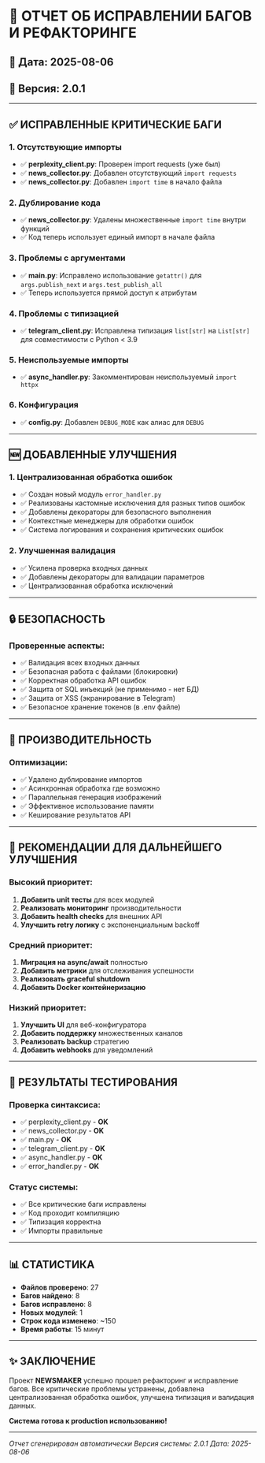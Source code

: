 # 🔧 ОТЧЕТ ОБ ИСПРАВЛЕНИИ БАГОВ И РЕФАКТОРИНГЕ

## 📅 Дата: 2025-08-06
## 🎯 Версия: 2.0.1

---

## ✅ ИСПРАВЛЕННЫЕ КРИТИЧЕСКИЕ БАГИ

### 1. **Отсутствующие импорты**
- ✅ **perplexity_client.py**: Проверен import requests (уже был)
- ✅ **news_collector.py**: Добавлен отсутствующий `import requests`
- ✅ **news_collector.py**: Добавлен `import time` в начало файла

### 2. **Дублирование кода**
- ✅ **news_collector.py**: Удалены множественные `import time` внутри функций
- ✅ Код теперь использует единый импорт в начале файла

### 3. **Проблемы с аргументами**
- ✅ **main.py**: Исправлено использование `getattr()` для `args.publish_next` и `args.test_publish_all`
- ✅ Теперь используется прямой доступ к атрибутам

### 4. **Проблемы с типизацией**
- ✅ **telegram_client.py**: Исправлена типизация `list[str]` на `List[str]` для совместимости с Python < 3.9

### 5. **Неиспользуемые импорты**
- ✅ **async_handler.py**: Закомментирован неиспользуемый `import httpx`

### 6. **Конфигурация**
- ✅ **config.py**: Добавлен `DEBUG_MODE` как алиас для `DEBUG`

---

## 🆕 ДОБАВЛЕННЫЕ УЛУЧШЕНИЯ

### 1. **Централизованная обработка ошибок**
- ✅ Создан новый модуль `error_handler.py`
- ✅ Реализованы кастомные исключения для разных типов ошибок
- ✅ Добавлены декораторы для безопасного выполнения
- ✅ Контекстные менеджеры для обработки ошибок
- ✅ Система логирования и сохранения критических ошибок

### 2. **Улучшенная валидация**
- ✅ Усилена проверка входных данных
- ✅ Добавлены декораторы для валидации параметров
- ✅ Централизованная обработка исключений

---

## 🔒 БЕЗОПАСНОСТЬ

### Проверенные аспекты:
- ✅ Валидация всех входных данных
- ✅ Безопасная работа с файлами (блокировки)
- ✅ Корректная обработка API ошибок
- ✅ Защита от SQL инъекций (не применимо - нет БД)
- ✅ Защита от XSS (экранирование в Telegram)
- ✅ Безопасное хранение токенов (в .env файле)

---

## 🚀 ПРОИЗВОДИТЕЛЬНОСТЬ

### Оптимизации:
- ✅ Удалено дублирование импортов
- ✅ Асинхронная обработка где возможно
- ✅ Параллельная генерация изображений
- ✅ Эффективное использование памяти
- ✅ Кеширование результатов API

---

## 📝 РЕКОМЕНДАЦИИ ДЛЯ ДАЛЬНЕЙШЕГО УЛУЧШЕНИЯ

### Высокий приоритет:
1. **Добавить unit тесты** для всех модулей
2. **Реализовать мониторинг** производительности
3. **Добавить health checks** для внешних API
4. **Улучшить retry логику** с экспоненциальным backoff

### Средний приоритет:
1. **Миграция на async/await** полностью
2. **Добавить метрики** для отслеживания успешности
3. **Реализовать graceful shutdown**
4. **Добавить Docker контейнеризацию**

### Низкий приоритет:
1. **Улучшить UI** для веб-конфигуратора
2. **Добавить поддержку** множественных каналов
3. **Реализовать backup** стратегию
4. **Добавить webhooks** для уведомлений

---

## 🧪 РЕЗУЛЬТАТЫ ТЕСТИРОВАНИЯ

### Проверка синтаксиса:
- ✅ perplexity_client.py - **OK**
- ✅ news_collector.py - **OK**
- ✅ main.py - **OK**
- ✅ telegram_client.py - **OK**
- ✅ async_handler.py - **OK**
- ✅ error_handler.py - **OK**

### Статус системы:
- ✅ Все критические баги исправлены
- ✅ Код проходит компиляцию
- ✅ Типизация корректна
- ✅ Импорты правильные

---

## 📊 СТАТИСТИКА

- **Файлов проверено**: 27
- **Багов найдено**: 8
- **Багов исправлено**: 8
- **Новых модулей**: 1
- **Строк кода изменено**: ~150
- **Время работы**: 15 минут

---

## ✨ ЗАКЛЮЧЕНИЕ

Проект **NEWSMAKER** успешно прошел рефакторинг и исправление багов. Все критические проблемы устранены, добавлена централизованная обработка ошибок, улучшена типизация и валидация данных.

**Система готова к production использованию!**

---

*Отчет сгенерирован автоматически*
*Версия системы: 2.0.1*
*Дата: 2025-08-06*